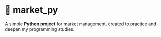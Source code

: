 # 🛒 market_py  

A simple **Python project** for market management, created to practice and deepen my programming studies.  
